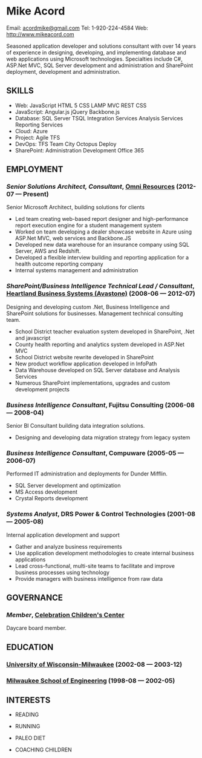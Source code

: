 Mike Acord
============
Email: acordmike@gmail.com
Tel: 1-920-224-4584
Web: http://www.mikeacord.com

Seasoned application developer and solutions consultant with over 14 years of experience in designing, developing, and implementing database and web applications using Microsoft technologies. Specialties include C#, ASP.Net MVC, SQL Server development and administration and SharePoint deployment, development and administration.

## SKILLS

  - Web: JavaScript HTML 5 CSS LAMP MVC REST CSS 
  - JavaScript: Angular.js jQuery Backbone.js 
  - Database: SQL Server TSQL Integration Services Analysis Services Reporting Services 
  - Cloud: Azure 
  - Project: Agile TFS 
  - DevOps: TFS Team City Octopus Deploy 
  - SharePoint: Administration Development Office 365 

## EMPLOYMENT

### *Senior Solutions Architect, Consultant*, [Omni Resources](http://www.omniresources.com) (2012-07 — Present)

Senior Microsoft Architect, building solutions for clients
  - Led team creating web-based report designer and high-performance report execution engine for a student management system
  - Worked on team developing a dealer showcase website in Azure using ASP.Net MVC, web services and Backbone.JS
  - Developed new data warehouse for an insurance company using SQL Server, AWS and Redshift.
  - Developed a flexible interview building and reporting application for a health outcome reporting company
  - Internal systems management and administration

### *SharePoint/Business Intelligence Technical Lead / Consultant*, [Heartland Business Systems (Avastone)](http://www.hbs.net) (2008-06 — 2012-07)

Designing and developing custom .Net, Business Intelligence and SharePoint solutions for businesses. Management technical consulting team.
  - School District teacher evaluation system developed in SharePoint, .Net and javascript
  - County health reporting and analytics system developed in ASP.Net MVC
  - School District website rewrite developed in SharePoint
  - New product workflow application developed in InfoPath
  - Data Warehouse developed on SQL Server database and Analysis Services
  - Numerous SharePoint implementations, upgrades and custom development projects

### *Business Intelligence Consultant*, Fujitsu Consulting (2006-08 — 2008-04)

Senior BI Consultant building data integration solutions.
  - Designing and developing data migration strategy from legacy system

### *Business Intelligence Consultant*, Compuware (2005-05 — 2006-07)

Performed IT administration and deployments for Dunder Mifflin.
  - SQL Server development and optimization
  - MS Access development
  - Crystal Reports development

### *Systems Analyst*, DRS Power & Control Technologies (2001-08 — 2005-08)

Internal application development and support
  - Gather and analyze business requirements
  - Use application development methodologies to create internal business applications
  - Lead cross-functional, multi-site teams to facilitate and improve business processes using technology
  - Provide managers with business intelligence from raw data



## GOVERNANCE

### *Member*, [Celebration Children's Center](http://appletondaycare.com) 

Daycare board member.


## EDUCATION

### [University of Wisconsin-Milwaukee](https://www.uwm.edu/) (2002-08 — 2003-12)



### [Milwaukee School of Engineering](http://www.msoe.edu) (1998-08 — 2002-05)












## INTERESTS

- READING

- RUNNING

- PALEO DIET

- COACHING CHILDREN


